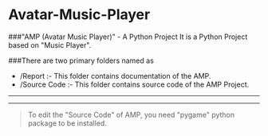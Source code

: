 # Avatar-Music-Player



###"AMP (Avatar Music Player)" - A Python Project
It is a Python Project based on "Music Player".



###There are two primary folders named as
-  /Report :-
    This folder contains documentation of the AMP.
-  /Source Code :-
    This folder contains source code of the AMP Project.
    
    
***
***
> To edit the "Source Code" of AMP, you need "pygame" python package to be installed.    

